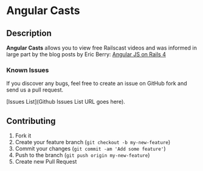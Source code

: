 # Angular Casts

## Description
**Angular Casts** allows you to view free Railscast videos and was informed in large part by the blog posts by Eric Berry: [Angular JS on Rails 4](http://coderberry.me/blog/2013/04/22/angularjs-on-rails-4-part-1/) 


<!-- ## Installation

Add it to your Gemfile:

```ruby
gem 'my_example_gem'
```

Run the following command to install it:

```console
bundle install
```

Run the generator:

```console
rails generate my_example_gem:install
```


## Configuration

This block of text should explain how to configure your application:

`rails generate my_example_gem:install`


## Information

Screenshots of your application below:

![Screenshot 1](http://placekitten.com/400/300)

![Screenshot 2](http://placekitten.com/400/300)
 -->

### Known Issues

If you discover any bugs, feel free to create an issue on GitHub fork and
send us a pull request.

[Issues List](Github Issues List URL goes here).

## Contributing

1. Fork it
2. Create your feature branch (`git checkout -b my-new-feature`)
3. Commit your changes (`git commit -am 'Add some feature'`)
4. Push to the branch (`git push origin my-new-feature`)
5. Create new Pull Request

<!-- 
## License

Your Licensing Information goes here. Example: MIT/X11.
 -->
